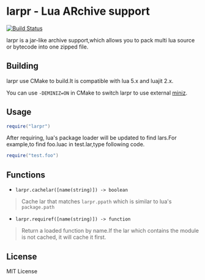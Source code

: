# larpr - Lua ARchive support
[![Build Status](https://travis-ci.org/avaicode/larpr.svg?branch=master)](https://travis-ci.org/avaicode/larpr)

larpr is a jar-like archive support,which allows you to pack multi lua source or bytecode into one zipped file.

## Building
larpr use CMake to build.It is compatible with lua 5.x and luajit 2.x.

You can use `-DEMINIZ=ON` in CMake to switch larpr to use external [miniz](https://github.com/avaicode/lua-miniz).

## Usage

```lua
require("larpr")
```
After requiring, lua's package loader will be updated to find lars.For example,to find foo.luac in test.lar,type following code.
```lua
require("test.foo")
```

## Functions

- `larpr.cachelar([name(string)]) -> boolean`
> Cache lar that matches `larpr.ppath` which is similar to lua's `package.path`

- `larpr.requiref([name(string)]) -> function`
> Return a loaded function by name.If the lar which contains the module is not cached, it will cache it first.
## License

MIT License
